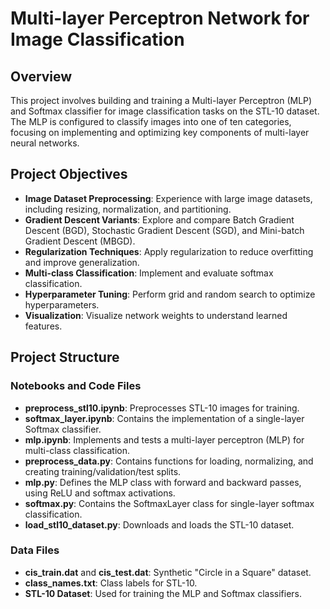 # Multi-layer Perceptron Network for Image Classification

## Overview

This project involves building and training a Multi-layer Perceptron (MLP) and Softmax classifier for image classification tasks on the STL-10 dataset. The MLP is configured to classify images into one of ten categories, focusing on implementing and optimizing key components of multi-layer neural networks.

## Project Objectives

- **Image Dataset Preprocessing**: Experience with large image datasets, including resizing, normalization, and partitioning.
- **Gradient Descent Variants**: Explore and compare Batch Gradient Descent (BGD), Stochastic Gradient Descent (SGD), and Mini-batch Gradient Descent (MBGD).
- **Regularization Techniques**: Apply regularization to reduce overfitting and improve generalization.
- **Multi-class Classification**: Implement and evaluate softmax classification.
- **Hyperparameter Tuning**: Perform grid and random search to optimize hyperparameters.
- **Visualization**: Visualize network weights to understand learned features.

## Project Structure

### Notebooks and Code Files

- **preprocess_stl10.ipynb**: Preprocesses STL-10 images for training.
- **softmax_layer.ipynb**: Contains the implementation of a single-layer Softmax classifier.
- **mlp.ipynb**: Implements and tests a multi-layer perceptron (MLP) for multi-class classification.
- **preprocess_data.py**: Contains functions for loading, normalizing, and creating training/validation/test splits.
- **mlp.py**: Defines the MLP class with forward and backward passes, using ReLU and softmax activations.
- **softmax.py**: Contains the SoftmaxLayer class for single-layer softmax classification.
- **load_stl10_dataset.py**: Downloads and loads the STL-10 dataset.

### Data Files

- **cis_train.dat** and **cis_test.dat**: Synthetic "Circle in a Square" dataset.
- **class_names.txt**: Class labels for STL-10.
- **STL-10 Dataset**: Used for training the MLP and Softmax classifiers.

